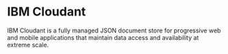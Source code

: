 # IBM Cloudant

IBM Cloudant is a fully managed JSON document store for progressive web and mobile applications that maintain data access and availability at extreme scale.